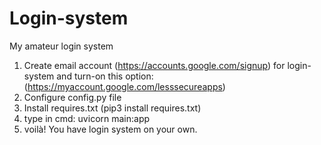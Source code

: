# Login-system
My amateur login system

1. Create email account (https://accounts.google.com/signup) for login-system and turn-on this option: (https://myaccount.google.com/lesssecureapps)
2. Configure config.py file
3. Install requires.txt (pip3 install requires.txt)
4. type in cmd: uvicorn main:app
5. voilà! You have login system on your own.
